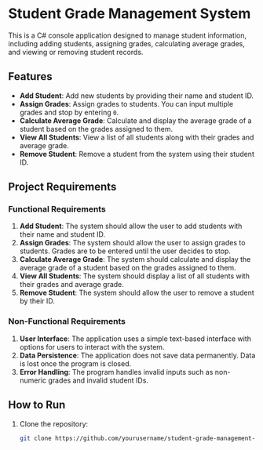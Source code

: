 # Student Grade Management System

This is a C# console application designed to manage student information, including adding students, assigning grades, calculating average grades, and viewing or removing student records.

## Features

- **Add Student**: Add new students by providing their name and student ID.
- **Assign Grades**: Assign grades to students. You can input multiple grades and stop by entering `0`.
- **Calculate Average Grade**: Calculate and display the average grade of a student based on the grades assigned to them.
- **View All Students**: View a list of all students along with their grades and average grade.
- **Remove Student**: Remove a student from the system using their student ID.

## Project Requirements

### Functional Requirements

1. **Add Student**: The system should allow the user to add students with their name and student ID.
2. **Assign Grades**: The system should allow the user to assign grades to students. Grades are to be entered until the user decides to stop.
3. **Calculate Average Grade**: The system should calculate and display the average grade of a student based on the grades assigned to them.
4. **View All Students**: The system should display a list of all students with their grades and average grade.
5. **Remove Student**: The system should allow the user to remove a student by their ID.

### Non-Functional Requirements

1. **User Interface**: The application uses a simple text-based interface with options for users to interact with the system.
2. **Data Persistence**: The application does not save data permanently. Data is lost once the program is closed.
3. **Error Handling**: The program handles invalid inputs such as non-numeric grades and invalid student IDs.

## How to Run

1. Clone the repository:

   ```bash
   git clone https://github.com/yourusername/student-grade-management-system.git
